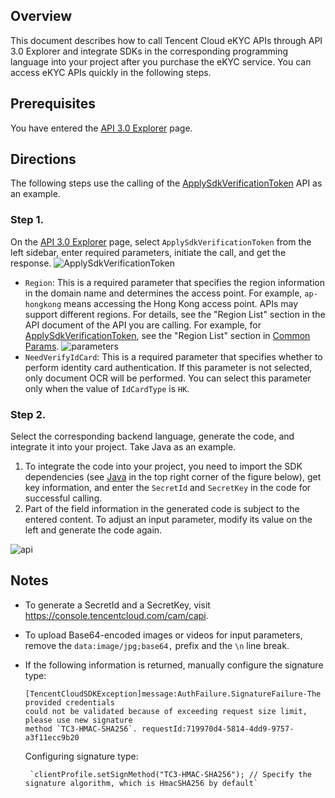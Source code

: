## Overview

This document describes how to call Tencent Cloud eKYC APIs through API 3.0 Explorer and integrate SDKs in the corresponding programming language into your project after you purchase the eKYC service. You can access eKYC APIs quickly in the following steps.
## Prerequisites

You have entered the [API 3.0 Explorer](https://console.tencentcloud.com/api/explorer?Product=faceid&Version=2018-03-01&Action=ApplySdkVerificationToken) page.
## Directions

The following steps use the calling of the [ApplySdkVerificationToken](https://www.tencentcloud.com/zh/document/product/1061/49954) API as an example.
### Step 1.
On the [API 3.0 Explorer](https://console.tencentcloud.com/api/explorer?Product=faceid&Version=2018-03-01&Action=ApplySdkVerificationToken) page, select `ApplySdkVerificationToken` from the left sidebar, enter required parameters, initiate the call, and get the response.
![ApplySdkVerificationToken](https://staticintl.cloudcachetci.com/yehe/backend-news/Gnrv261_ApplySdkVerificationToken.png)

- `Region`: This is a required parameter that specifies the region information in the domain name and determines the access point. For example, `ap-hongkong` means accessing the Hong Kong access point. APIs may support different regions. For details, see the "Region List" section in the API document of the API you are calling. For example, for [ApplySdkVerificationToken](https://www.tencentcloud.com/zh/document/product/1061/49954), see the "Region List" section in [Common Params](https://www.tencentcloud.com/document/api/1061/36934#.E5.9C.B0.E5.9F.9F.E5.88.97.E8.A1.A8).
	![parameters](https://staticintl.cloudcachetci.com/yehe/backend-news/MUuN845_parameters.png)
- `NeedVerifyIdCard`: This is a required parameter that specifies whether to perform identity card authentication. If this parameter is not selected, only document OCR will be performed. You can select this parameter only when the value of `IdCardType` is `HK`.

### Step 2.

Select the corresponding backend language, generate the code, and integrate it into your project. Take Java as an example.
1. To integrate the code into your project, you need to import the SDK dependencies (see [Java](https://www.tencentcloud.com/zh/document/product/494/7245) in the top right corner of the figure below), get key information, and enter the `SecretId` and `SecretKey` in the code for successful calling.
2. Part of the field information in the generated code is subject to the entered content. To adjust an input parameter, modify its value on the left and generate the code again.

![api](https://staticintl.cloudcachetci.com/yehe/backend-news/mHPB015_api.png)
## Notes

- To generate a SecretId and a SecretKey, visit https://console.tencentcloud.com/cam/capi.
- To upload Base64-encoded images or videos for input parameters, remove the `data:image/jpg;base64,` prefix and the `\n` line break.
- If the following information is returned, manually configure the signature type:

  ```
  [TencentCloudSDKException]message:AuthFailure.SignatureFailure-The provided credentials
  could not be validated because of exceeding request size limit, please use new signature 
  method `TC3-HMAC-SHA256`. requestId:719970d4-5814-4dd9-9757-a3f11ecc9b20
  ```
  
  ​Configuring signature type:
  ```
   `clientProfile.setSignMethod("TC3-HMAC-SHA256"); // Specify the signature algorithm, which is HmacSHA256 by default`
   ```